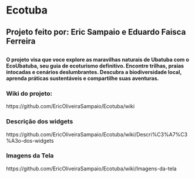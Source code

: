 # Ecotuba

<h2>Projeto feito por: Eric Sampaio e Eduardo Faisca Ferreira<h2>

<h4> O projeto visa que voce explore as maravilhas naturais de Ubatuba com o EcoUbatuba, seu guia de ecoturismo definitivo. Encontre trilhas, praias intocadas e cenários deslumbrantes. Descubra a biodiversidade local, aprenda práticas sustentáveis e compartilhe suas aventuras.</h4>

<h3>Wiki do projeto:</h3>
https://github.com/EricOliveiraSampaio/Ecotuba/wiki

<h3>Descrição dos widgets</h3>
https://github.com/EricOliveiraSampaio/Ecotuba/wiki/Descri%C3%A7%C3%A3o-dos-widgets

<h3>Imagens da Tela</h3>
https://github.com/EricOliveiraSampaio/Ecotuba/wiki/Imagens-da-tela

